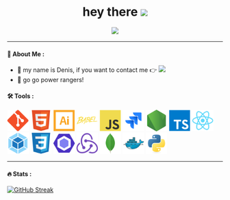 

<h1 align="center">
  hey there
  <img src="https://media.giphy.com/media/hvRJCLFzcasrR4ia7z/giphy.gif" width="30"/>
</h1>

<div id="content" align="center">
<img src="https://media.giphy.com/media/1GEATImIxEXVR79Dhk/giphy.gif" width="500"/>
  </div>

---

#### :star2: About Me :
- :boy: my name is Denis, if you want to contact me :point_right: <a href="https://t.me/martinEdenPc"><img src="https://img.shields.io/badge/Telegram-1C222A?logo=Telegram&logoColor=black&style=for-the-badge" height="30"></a>
- :runner: go go power rangers!


#### :hammer_and_wrench: Tools :

<div>  
  <img src="https://github.com/devicons/devicon/blob/master/icons/git/git-original.svg" width="50">
  <img src="https://github.com/devicons/devicon/blob/master/icons/html5/html5-original.svg" width="50">
  <img src="https://github.com/devicons/devicon/blob/master/icons/illustrator/illustrator-line.svg" width="50">
  <img src="https://github.com/devicons/devicon/blob/master/icons/babel/babel-plain.svg" width="50">
  <img src="https://github.com/devicons/devicon/blob/master/icons/javascript/javascript-original.svg" width="50">
  <img src="https://github.com/devicons/devicon/blob/master/icons/jira/jira-original.svg" width="50">
  <img src="https://github.com/devicons/devicon/blob/master/icons/nodejs/nodejs-original.svg" width="50">   
  <img src="https://github.com/devicons/devicon/blob/master/icons/typescript/typescript-original.svg" width="50">
  <img src="https://github.com/devicons/devicon/blob/master/icons/react/react-original.svg" width="50">
  <img src="https://github.com/devicons/devicon/blob/master/icons/webpack/webpack-original.svg" width="50">  
  <img src="https://github.com/devicons/devicon/blob/master/icons/css3/css3-original.svg" width="50">  
  <img src="https://github.com/devicons/devicon/blob/master/icons/eslint/eslint-original.svg" width="50">
  <img src="https://github.com/devicons/devicon/blob/master/icons/redux/redux-original.svg" width="50">
   <img src="https://github.com/devicons/devicon/blob/master/icons/mongodb/mongodb-original.svg" width="50">
  <img src="https://github.com/devicons/devicon/blob/master/icons/docker/docker-original.svg" width="50">    
  <img src="https://github.com/devicons/devicon/blob/master/icons/python/python-original.svg" width="50">
 </div>
  
  ---
  
  #### :fire: Stats :
  
  [![GitHub Streak](http://github-readme-streak-stats.herokuapp.com?user=Phizick&theme=prussian&hide_border=true&background=1C222A)](https://git.io/streak-stats)

